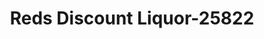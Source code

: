 ---
f_zip-code: 77630
f_state-code: TX
title: Reds Discount Liquor-25822
f_phone: 409-883-4222
f_city-only: Orange
f_address: 2948 N 16th Street Orange
f_location-unique-id: '25822'
slug: reds-discount-liquor-25822
updated-on: '2024-05-30T13:46:58.046Z'
created-on: '2024-05-30T13:36:59.803Z'
published-on: '2024-05-30T13:54:32.469Z'
f_city-state: cms/city/orange-tx.md
f_company: cms/company/reds-discount-liquor.md
f_state: cms/state/texas.md
layout: '[payday-loan].html'
tags: payday-loan
---